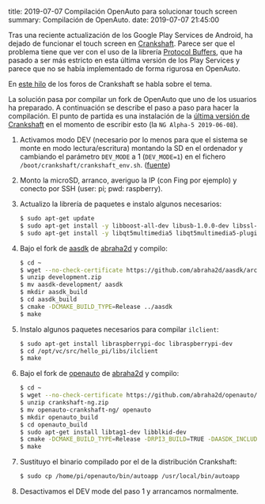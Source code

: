 title: 2019-07-07 Compilación OpenAuto para solucionar touch screen
summary: Compilación de OpenAuto.
date: 2019-07-07 21:45:00

Tras una reciente actualización de los Google Play Services de Android, ha dejado de funcionar el touch screen en [Crankshaft](/2018-10-19-crankshaft.html). Parece ser que el problema tiene que ver con el uso de la librería [Protocol Buffers](https://developers.google.com/protocol-buffers/), que ha pasado a ser más estricto en esta última versión de los Play Services y parece que no se había implementado de forma rigurosa en OpenAuto.

En [este hilo](https://github.com/opencardev/crankshaft/issues/352) de los foros de Crankshaft se habla sobre el tema.

La solución pasa por compilar un fork de OpenAuto que uno de los usuarios ha preparado. A continuación se describe el paso a paso para hacer la compilación. El punto de partida es una instalación de la [última versión de Crankshaft](https://github.com/opencardev/crankshaft/releases) en el momento de escribir esto (la `NG Alpha-5 2019-06-08`).

1. Activamos modo DEV (necesario por lo menos para que el sistema se monte en modo lectura/escritura) montando la SD en el ordenador y cambiando el parámetro `DEV_MODE` a 1 (`DEV_MODE=1`) en el fichero `/boot/crankshaft/crankshaft_env.sh`. ([fuente](https://github.com/opencardev/crankshaft/wiki/Dev-Mode-and-Debug-Mode))
2. Monto la microSD, arranco, averiguo la IP (con Fing por ejemplo) y conecto por SSH (user: pi; pwd: raspberry).
3. Actualizo la librería de paquetes e instalo algunos necesarios:

    ```bash
    $ sudo apt-get update
    $ sudo apt-get install -y libboost-all-dev libusb-1.0.0-dev libssl-dev cmake libprotobuf-dev protobuf-c-compiler protobuf-compiler
    $ sudo apt-get install -y libqt5multimedia5 libqt5multimedia5-plugins libqt5multimediawidgets5 qtmultimedia5-dev libqt5bluetooth5 libqt5bluetooth5-bin qtconnectivity5-dev pulseaudio librtaudio-dev librtaudio5a
    ```

4. Bajo el fork de [aasdk](https://github.com/abraha2d/aasdk) de [abraha2d](https://github.com/abraha2d) y compilo:

    ```bash
    $ cd ~
    $ wget --no-check-certificate https://github.com/abraha2d/aasdk/archive/development.zip
    $ unzip development.zip
    $ mv aasdk-development/ aasdk
    $ mkdir aasdk_build
    $ cd aasdk_build
    $ cmake -DCMAKE_BUILD_TYPE=Release ../aasdk
    $ make
    ```

5. Instalo algunos paquetes necesarios para compilar `ilclient`:

    ```bash
    $ sudo apt-get install libraspberrypi-doc libraspberrypi-dev
    $ cd /opt/vc/src/hello_pi/libs/ilclient
    $ make
    ```

6. Bajo el fork de [openauto](https://github.com/abraha2d/openauto) de [abraha2d](https://github.com/abraha2d) y compilo:

    ```bash
    $ cd ~
    $ wget --no-check-certificate https://github.com/abraha2d/openauto/archive/crankshaft-ng.zip
    $ unzip crankshaft-ng.zip
    $ mv openauto-crankshaft-ng/ openauto
    $ mkdir openauto_build
    $ cd openauto_build
    $ sudo apt-get install libtag1-dev libblkid-dev
    $ cmake -DCMAKE_BUILD_TYPE=Release -DRPI3_BUILD=TRUE -DAASDK_INCLUDE_DIRS="/home/pi/aasdk/include" -DAASDK_LIBRARIES="/home/pi/aasdk/lib/libaasdk.so" -DAASDK_PROTO_INCLUDE_DIRS="/home/pi/aasdk_build" -DAASDK_PROTO_LIBRARIES="/home/pi/aasdk/lib/libaasdk_proto.so" ../openauto
    $ make
    ```

7. Sustituyo el binario compilado por el de la distribución Crankshaft:

    ```bash
    $ sudo cp /home/pi/openauto/bin/autoapp /usr/local/bin/autoapp
    ```

8. Desactivamos el DEV mode del paso 1 y arrancamos normalmente.
